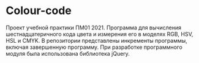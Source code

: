 # Colour-code
Проект учебной практики ПМ01 2021.
Программа для вычисления шестнадцатеричного кода цвета и измерения его в моделях RGB, HSV, HSL и CMYK.
В репозитории представлены инкременты программы, включая завершенную программу.
При разработке программного модуля была использована библиотека jQuery.

